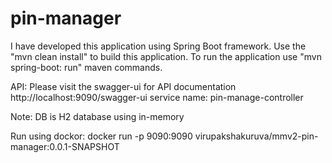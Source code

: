 # pin-manager
I have developed this application using Spring Boot framework.
Use the "mvn clean install" to build this application.
To run the application use "mvn spring-boot: run" maven commands.

API:
 Please visit the swagger-ui for API documentation
 http://localhost:9090/swagger-ui
    service name: pin-manage-controller

Note: DB is H2 database using in-memory

Run using dockor:
docker run -p 9090:9090 virupakshakuruva/mmv2-pin-manager:0.0.1-SNAPSHOT
